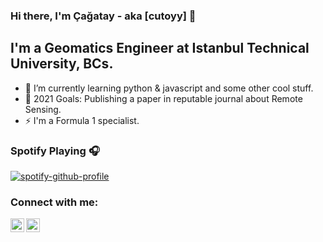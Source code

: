 ### Hi there, I'm Çağatay - aka [cutoyy] :wave:
## I'm a Geomatics Engineer at Istanbul Technical University, BCs.

- :seedling: I’m currently learning python & javascript and some other cool stuff.
- :eggplant: 2021 Goals: Publishing a paper in reputable journal about Remote Sensing. 
- :zap: I'm a Formula 1 specialist.

### Spotify Playing :headphones:

[![spotify-github-profile](https://spotify-github-profile.vercel.app/api/view?uid=cutoyy&cover_image=true&theme=default)](https://github.com/kittinan/spotify-github-profile)
### Connect with me:

[<img align="left" alt="codeSTACKr | Twitter" width="22px" src="https://cdn.jsdelivr.net/npm/simple-icons@v3/icons/twitter.svg" />][twitter]
[<img align="left" alt="codeSTACKr | LinkedIn" width="22px" src="https://cdn.jsdelivr.net/npm/simple-icons@v3/icons/linkedin.svg" />][linkedin]
<br />


[twitter]: https://twitter.com/meloveseb
[linkedin]: https://www.linkedin.com/in/%C3%A7a%C4%9Fatay-ya%C4%9Fmur-a11a40128/
